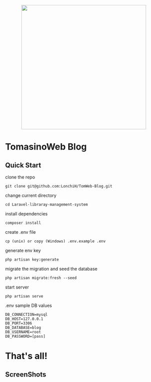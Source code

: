 
<p align="center"><a href="https://laravel.com" target="_blank"><img src="https://raw.githubusercontent.com/laravel/art/master/logo-lockup/5%20SVG/2%20CMYK/1%20Full%20Color/laravel-logolockup-cmyk-red.svg" width="400"></a></p>

# TomasinoWeb Blog

## Quick Start 
clone the repo
```
git clone git@github.com:LonchiH/TomWeb-Blog.git
```

change current directory

```
cd Laravel-libraray-management-system
```
install dependencies
```
composer install
````
create .env file
```
cp (unix) or copy (Windows) .env.example .env
```
generate env key
```
php artisan key:generate
```
migrate the migration and seed the database
```
php artisan migrate:fresh --seed
```
start server
```
php artisan serve
```
.env sample DB values
```
DB_CONNECTION=mysql
DB_HOST=127.0.0.1
DB_PORT=3306
DB_DATABASE=blog
DB_USERNAME=root
DB_PASSWORD=[pass]
```
# That's all!

## ScreenShots


